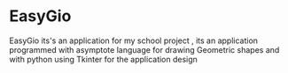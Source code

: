 # EasyGio
 
EasyGio its's an application for my school project , its an application programmed with asymptote language for drawing Geometric shapes and with python using Tkinter for the application design
